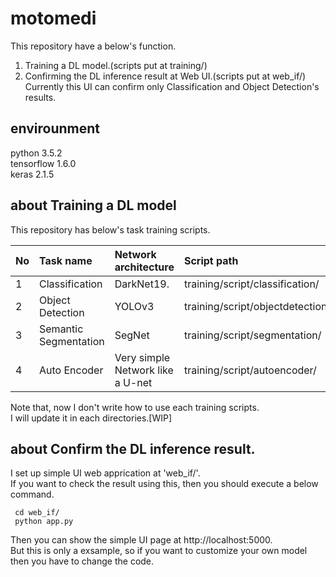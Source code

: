 # motomedi

This repository have a below's function.
1. Training a DL model.(scripts put at training/)  
2. Confirming the DL inference result at Web UI.(scripts put at web_if/)  
    Currently this UI can confirm only Classification and Object Detection's results.  

## envirounment
python 3.5.2  
tensorflow 1.6.0  
keras 2.1.5  

## about Training a DL model
This repository has below's task training scripts.  

| No | Task name | Network architecture | Script path |
|:-----------|:------------|:------------|:------------|
| 1 | Classification | DarkNet19. | training/script/classification/ |
| 2 | Object Detection | YOLOv3 | training/script/objectdetection/ |
| 3 | Semantic Segmentation | SegNet | training/script/segmentation/ |
| 4 | Auto Encoder | Very simple Network like a U-net | training/script/autoencoder/ |

Note that, now I don't write how to use each training scripts.  
I will update it in each directories.[WIP]  

## about Confirm the DL inference result.
I set up simple UI web apprication at 'web_if/'.  
If you want to check the result using this, then you should execute a below command.  

 ```
  cd web_if/
  python app.py
 ```

Then you can show the simple UI page at http://localhost:5000.  
But this is only a exsample, so if you want to customize your own model then you have to change the code.  


